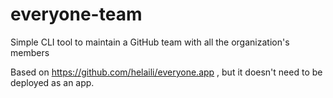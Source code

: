 # everyone-team
Simple CLI tool to maintain a GitHub team with all the organization's members

Based on https://github.com/helaili/everyone.app , but it doesn't need to be deployed as an app.
